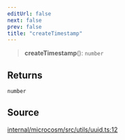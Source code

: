 ```yaml
---
editUrl: false
next: false
prev: false
title: "createTimestamp"
---
```


> **createTimestamp**(): `number`

## Returns

`number`

## Source

[internal/microcosm/src/utils/uuid.ts:12](https://github.com/nodenogg-in/alpha-p2p/blob/8383a4b/internal/microcosm/src/utils/uuid.ts#L12)
